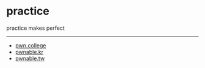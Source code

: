 # practice
practice makes perfect

---

+ [pwn.college](https://dojo.pwn.college)
+ [pwnable.kr](https://pwnable.kr/play.php)
+ [pwnable.tw](https://pwnable.tw/challenge)
